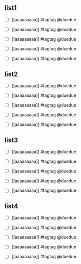 ## list1
- [ ] [[aaaaaaaaa]]
#tagtag
@duedue

- [ ] [[aaaaaaaaa]]
#tagtag
@duedue

- [ ] [[aaaaaaaaa]]
#tagtag
@duedue

- [ ] [[aaaaaaaaa]]
#tagtag
@duedue

- [ ] [[aaaaaaaaa]]
#tagtag
@duedue

## list2
- [ ] [[aaaaaaaaa]]
#tagtag
@duedue

- [ ] [[aaaaaaaaa]]
#tagtag
@duedue

- [ ] [[aaaaaaaaa]]
#tagtag
@duedue

- [ ] [[aaaaaaaaa]]
#tagtag
@duedue

- [ ] [[aaaaaaaaa]]
#tagtag
@duedue

## list3
- [ ] [[aaaaaaaaa]]
#tagtag
@duedue

- [ ] [[aaaaaaaaa]]
#tagtag
@duedue

- [ ] [[aaaaaaaaa]]
#tagtag
@duedue

- [ ] [[aaaaaaaaa]]
#tagtag
@duedue

- [ ] [[aaaaaaaaa]]
#tagtag
@duedue

## list4
- [ ] [[aaaaaaaaa]]
#tagtag
@duedue

- [ ] [[aaaaaaaaa]]
#tagtag
@duedue

- [ ] [[aaaaaaaaa]]
#tagtag
@duedue

- [ ] [[aaaaaaaaa]]
#tagtag
@duedue

- [ ] [[aaaaaaaaa]]
#tagtag
@duedue

